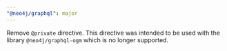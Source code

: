 ```yaml
---
"@neo4j/graphql": major
---
```


Remove `@private` directive. This directive was intended to be used with the library `@neo4j/graphql-ogm` which is no longer supported.
